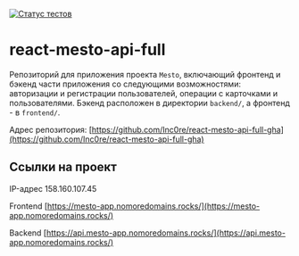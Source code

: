 [![Статус тестов](../../actions/workflows/tests.yml/badge.svg)](../../actions/workflows/tests.yml)

# react-mesto-api-full

Репозиторий для приложения проекта `Mesto`, включающий фронтенд и бэкенд части приложения со следующими возможностями: авторизации и регистрации пользователей, операции с карточками и пользователями. Бэкенд расположен в директории `backend/`, а фронтенд - в `frontend/`.

Адрес репозитория: [https://github.com/Inc0re/react-mesto-api-full-gha](https://github.com/Inc0re/react-mesto-api-full-gha)

## Ссылки на проект

IP-адрес 158.160.107.45

Frontend [https://mesto-app.nomoredomains.rocks/](https://mesto-app.nomoredomains.rocks/)

Backend [https://api.mesto-app.nomoredomains.rocks/](https://api.mesto-app.nomoredomains.rocks/)
